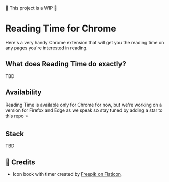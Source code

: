 🚧 This project is a WIP 🚧
# Reading Time for Chrome
Here's a very handy Chrome extension that will get you the reading time on any pages you're interested in reading.

<!-- ![Screenhshot to take](./public/tbd "Reading Time Official Page") -->

## What does Reading Time do exactly?
TBD

## Availability
Reading Time is available only for Chrome for now, but we're working on a version for Firefox and Edge as we speak so stay tuned by adding a star to this repo ⭐️

## Stack
TBD

## 🙏 Credits
- Icon book with timer created by [Freepik on Flaticon]("https://www.flaticon.com/free-icon/book_8090315?term=reading%20time&page=1&position=9&page=1&position=9&related_id=8090315&origin=search#").